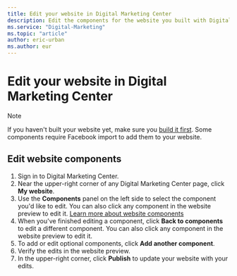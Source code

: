 ```yaml
---
title: Edit your website in Digital Marketing Center
description: Edit the components for the website you built with Digital Marketing Center
ms.service: "Digital-Marketing"
ms.topic: "article"
author: eric-urban
ms.author: eur
---
```


# Edit your website in Digital Marketing Center

> [!NOTE]
> If you haven't built your website yet, make sure you [build it first](./hlp_DMC_CONC_Website_GettingStarted.md).
> Some components require Facebook import to add them to your website.

## Edit website components

1. Sign in to Digital Marketing Center.
1. Near the upper-right corner of any Digital Marketing Center page, click **My website**.
1. Use the **Components** panel on the left side to select the component you'd like to edit. You can also click any component in the website preview to edit it. [Learn more about website components](./hlp_DMC_CONC_Website_GettingStarted.md)
1. When you've finished editing a component, click **Back to components** to edit a different component. You can also click any component in the website preview to edit it.
1. To add or edit optional components, click **Add another component**.
1. Verify the edits in the website preview.
1. In the upper-right corner, click **Publish** to update your website with your edits.


